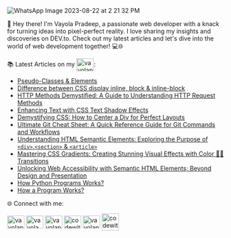 
![WhatsApp Image 2023-08-22 at 2 21 32 PM](https://github.com/sinonagar123/dev_to_articles/assets/102567147/36d8c261-5256-4a7f-ae03-f978443ffa1e)


👋 Hey there! I'm Vayola Pradeep, a passionate web developer with a knack for turning ideas into pixel-perfect reality. I love sharing my insights and discoveries on DEV.to. Check out my latest articles and let's dive into the world of web development together! 💻🌐

📚 Latest Articles on my <a href="https://dev.to/vayolapradeep" target="blank"><img align="center" src="https://raw.githubusercontent.com/rahuldkjain/github-profile-readme-generator/master/src/images/icons/Social/devto.svg" alt="vayolapradeep" height="30" width="40" /></a>:
- [Pseudo-Classes & Elements](https://dev.to/vayolapradeep/pseudo-classes-elements-3gp0)
- [Difference between CSS display inline, block & inline-block](https://dev.to/vayolapradeep/difference-between-css-display-inline-block-inline-block-3cpk)
- [HTTP Methods Demystified: A Guide to Understanding HTTP Request Methods](https://dev.to/vayolapradeep/http-methods-4fb5)
- [Enhancing Text with CSS Text Shadow Effects](https://dev.to/vayolapradeep/enhancing-text-with-css-text-shadow-effects-3n5e)
- [Demystifying CSS: How to Center a Div for Perfect Layouts](https://dev.to/vayolapradeep/demystifying-css-how-to-center-a-div-for-perfect-layouts-1eon)
- [Ultimate Git Cheat Sheet: A Quick Reference Guide for Git Commands and Workflows](https://dev.to/vayolapradeep/git-cheatsheet-1c1d)   
- [Understanding HTML Semantic Elements: Exploring the Purpose of `<div>`,`<section>` & `<article>`](https://dev.to/vayolapradeep/what-is--4boc)
- [Mastering CSS Gradients: Creating Stunning Visual Effects with Color 🌈🎨Transitions](https://dev.to/vayolapradeep/mastering-css-gradients-creating-stunning-visual-effects-with-color-transitions-2fd2)
- [Unlocking Web Accessibility with Semantic HTML Elements; Beyond Design and Presentation](https://dev.to/vayolapradeep/unlocking-web-accessibility-with-semantic-html-elements-beyond-design-and-presentation-5ahg)
- [How Python Programs Works?](https://dev.to/vayolapradeep/how-python-programs-works-15f)
- [How a Program Works?](https://dev.to/vayolapradeep/exploring-the-wonders-of-how-programming-really-works-kp0)

  
🌐 Connect with me:
<p align="left">
<a href="https://codepen.io/vayolapradeep" target="blank"><img align="center" src="https://raw.githubusercontent.com/rahuldkjain/github-profile-readme-generator/master/src/images/icons/Social/codepen.svg" alt="vayolapradeep" height="30" width="40" /></a>
<a href="https://twitter.com/vayolapradeep" target="blank"><img align="center" src="https://raw.githubusercontent.com/rahuldkjain/github-profile-readme-generator/master/src/images/icons/Social/twitter.svg" alt="vayola pradeep" height="30" width="40" /></a>
<a href="https://linkedin.com/in/vayolapradeep" target="blank"><img align="center" src="https://raw.githubusercontent.com/rahuldkjain/github-profile-readme-generator/master/src/images/icons/Social/linked-in-alt.svg" alt="vayolapradeep" height="30" width="40" /></a>
<a href="https://instagram.com/codewithvayola" target="blank"><img align="center" src="https://raw.githubusercontent.com/rahuldkjain/github-profile-readme-generator/master/src/images/icons/Social/instagram.svg" alt="codewithvayola" height="30" width="40" /></a>
 <a href="https://dev.to/vayolapradeep" target="blank"><img align="center" src="https://raw.githubusercontent.com/rahuldkjain/github-profile-readme-generator/master/src/images/icons/Social/devto.svg" alt="vayolapradeep" height="30" width="40" /></a>
 <a href="https://replit.com/@vayolapradeep00" target="blank"><img align="center" src="https://upload.wikimedia.org/wikipedia/commons/7/78/New_Replit_Logo.svg" alt="codewithvayola" height="40" width="40" /></a></p>
